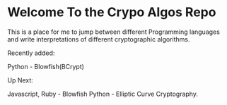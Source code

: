 # Welcome To the Crypo Algos Repo

This is a place for me to jump between different Programming languages and write interpretations of different cryptographic algorithms. 

Recently added:

Python - Blowfish(BCrypt)

Up Next:

Javascript, Ruby - Blowfish
Python - Elliptic Curve Cryptography.
